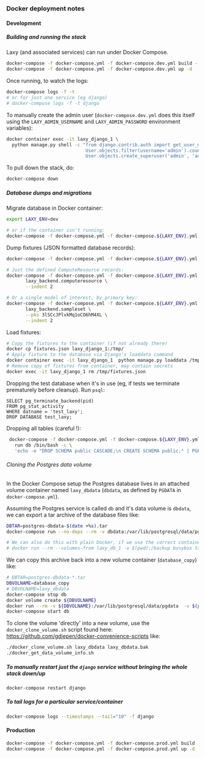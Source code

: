 ### Docker deployment notes

#### Development

##### Building and running the stack

Laxy (and associated services) can run under Docker Compose.

```bash
docker-compose -f docker-compose.yml -f docker-compose.dev.yml build --build-arg GIT_COMMIT=$(git log -1 --format=%H)
docker-compose -f docker-compose.yml -f docker-compose.dev.yml up -d
```

Once running, to watch the logs:
```bash
docker-compose logs -f -t
# or for just one service (eg django)
# docker-compose logs -f -t django
```

To manually create the admin user (`docker-compose.dev.yml` does this itself using
the `LAXY_ADMIN_USERNAME` and `LAXY_ADMIN_PASSWORD` environment variables):

```bash
docker container exec -it laxy_django_1 \
  python manage.py shell -c "from django.contrib.auth import get_user_model; User = get_user_model(); \
                             User.objects.filter(username='admin').count() or \
                             User.objects.create_superuser('admin', 'admin@example.com', 'adminpass')"
```

To pull down the stack, do:
```bash
docker-compose down
```

##### Database dumps and migrations

Migrate database in Docker container:
```bash
export LAXY_ENV=dev

# or if the container isn't running:
docker-compose -f docker-compose.yml -f docker-compose.${LAXY_ENV}.yml run django python manage.py migrate
```

Dump fixtures (JSON formatted database records):
```bash
docker-compose -f docker-compose.yml -f docker-compose.${LAXY_ENV}.yml run django python manage.py dumpdata --indent 2

# Just the defined ComputeResource records:
docker-compose -f docker-compose.yml -f docker-compose.${LAXY_ENV}.yml run django python manage.py dumpdata \
       laxy_backend.computeresource \
       --indent 2

# Or a single model of interest, by primary key:
docker-compose -f docker-compose.yml -f docker-compose.${LAXY_ENV}.yml run django python manage.py dumpdata \
       laxy_backend.sampleset \
       --pks 3lSCcJPlvkMq1oCO6hM4XL \
       --indent 2
```

Load fixtures:
```bash
# Copy the fixtures to the container (if not already there)
docker cp fixtures.json laxy_django_1:/tmp/
# Apply fixture to the database via Django's loaddata command
docker container exec -it laxy_django_1  python manage.py loaddata /tmp/fixtures.json
# Remove copy of fixtures from container, may contain secrets
docker exec -it laxy_django_1 rm /tmp/fixtures.json
```

Dropping the test database when it's in use (eg, if tests we terminate prematurely before cleanup). 
Run `psql`:
```postgresql
SELECT pg_terminate_backend(pid)
FROM pg_stat_activity
WHERE datname = 'test_laxy';
DROP DATABASE test_laxy;
```

Dropping all tables (careful !):
```bash
 docker-compose -f docker-compose.yml -f docker-compose.${LAXY_ENV}.yml \
   run db /bin/bash -c \
   'echo -e "DROP SCHEMA public CASCADE;\n CREATE SCHEMA public;" | PGPASSWORD=postgres psql -h db -p 5432 -w postgres postgres'
```

###### Cloning the Postgres data volume

In the Docker Compose setup the Postgres database lives in an attached volume container
named `laxy_dbdata` (`dbdata`, as defined by `PGDATA` in `docker-compose.yml`).

Assuming the Postgres service is called `db` and it's data volume is `dbdata`,
we can export a tar archive of the database files like:

```bash
DBTAR=postgres-dbdata-$(date +%s).tar
docker-compose run --no-deps --rm -v dbdata:/var/lib/postgresql/data/pgdata -v $(pwd):/backup db tar cvf /backup/${DBTAR} /var/lib/postgresql/data/pgdata

# We can also do this with plain Docker, if we use the correct container name (eg laxy_db_1_*)
# docker run --rm --volumes-from laxy_db_1 -v $(pwd):/backup busybox tar cvf /backup/${DBTAR} /var/lib/postgresql/data/pgdata
```

We can copy this archive back into a new volume container (`database_copy`) like:

```bash
# DBTAR=postgres-dbdata-*.tar
DBVOLNAME=database_copy
# DBVOLNAME=laxy_dbdata
docker-compose stop db
docker volume create ${DBVOLNAME}
docker run --rm -v ${DBVOLNAME}:/var/lib/postgresql/data/pgdata  -v $(pwd):/backup busybox tar xvf /backup/${DBTAR}
docker-compose start db
```

To clone the volume 'directly' into a new volume, use the 
`docker_clone_volume.sh` script found here: https://github.com/gdiepen/docker-convenience-scripts like:

```bash
./docker_clone_volume.sh laxy_dbdata laxy_dbdata.bak
./docker_get_data_volume_info.sh
```


##### To manually restart just the `django` service without bringing the whole stack down/up
```bash
docker-compose restart django
```

##### To tail logs for a particular service/container
```bash
docker-compose logs --timestamps --tail="10" -f django
```

#### Production

```bash
docker-compose -f docker-compose.yml -f docker-compose.prod.yml build
docker-compose -f docker-compose.yml -f docker-compose.prod.yml up -d
```
